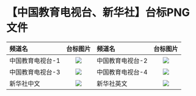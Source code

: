 # 【中国教育电视台、新华社】台标PNG文件
|频道名|台标图片|频道名|台标图片|
|:---|:---:|:---|:---:|
|中国教育电视台-1|<img src="https://raw.githubusercontent.com/samkolau/TVLOGO/main/logo/CET//CETV1.png">|中国教育电视台-2|<img src="https://raw.githubusercontent.com/samkolau/TVLOGO/main/logo/CET//CETV2.png">|
|中国教育电视台-3|<img src="https://raw.githubusercontent.com/samkolau/TVLOGO/main/logo/CET//CETV3.png">|中国教育电视台-4|<img src="https://raw.githubusercontent.com/samkolau/TVLOGO/main/logo/CET//CETV4.png">|
|新华社中文|<img src="https://raw.githubusercontent.com/samkolau/TVLOGO/main/logo/CET//CNCCN.png">|新华社英文|<img src="https://raw.githubusercontent.com/samkolau/TVLOGO/main/logo/CET//CNCEN.png">|
